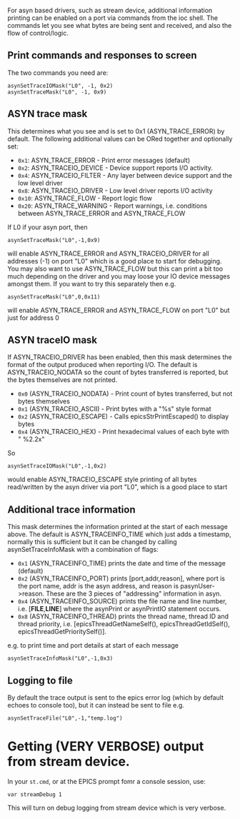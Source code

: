 For asyn based drivers, such as stream device, additional information printing can be enabled on a port via commands from the ioc shell. The commands let you see what bytes are being sent and received, and also the flow of control/logic.

## Print commands and responses to screen

The two commands you need are:

```
asynSetTraceIOMask("L0", -1, 0x2)
asynSetTraceMask("L0", -1, 0x9)
```

## ASYN trace mask

This determines what you see and is set to 0x1 (ASYN_TRACE_ERROR) by default. The following additional values
can be ORed together and optionally set:

* `0x1`: ASYN_TRACE_ERROR - Print error messages (default)
* `0x2`: ASYN_TRACEIO_DEVICE - Device support reports I/O activity.
* `0x4`: ASYN_TRACEIO_FILTER - Any layer between device support and the low level driver
* `0x8`: ASYN_TRACEIO_DRIVER - Low level driver reports I/O activity
* `0x10`: ASYN_TRACE_FLOW - Report logic flow
* `0x20`: ASYN_TRACE_WARNING - Report warnings, i.e. conditions between ASYN_TRACE_ERROR and ASYN_TRACE_FLOW

If L0 if your asyn port, then

`asynSetTraceMask("L0",-1,0x9)`

will enable ASYN_TRACE_ERROR and ASYN_TRACEIO_DRIVER for all addresses (-1) on port "L0" which is a good place to start for debugging. You may also want to use ASYN_TRACE_FLOW but this can print a bit too much depending on the driver and you may loose your IO device messages amongst them. If you want to try this separately then e.g. 

`asynSetTraceMask("L0",0,0x11)`

will enable ASYN_TRACE_ERROR and ASYN_TRACE_FLOW on port "L0" but just for address 0 

## ASYN traceIO mask

If  ASYN_TRACEIO_DRIVER  has been enabled, then this mask determines the format of the output produced when reporting I/O. The default is ASYN_TRACEIO_NODATA so the count of bytes transferred is reported, but the bytes themselves are not printed.

* `0x0` (ASYN_TRACEIO_NODATA) - Print count of bytes transferred, but not bytes themselves
* `0x1`  (ASYN_TRACEIO_ASCII)  - Print bytes with a "%s" style format
* `0x2`  (ASYN_TRACEIO_ESCAPE) - Calls epicsStrPrintEscaped() to display bytes
* `0x4`  (ASYN_TRACEIO_HEX)    - Print hexadecimal values of each byte with " %2.2x"

So

`asynSetTraceIOMask("L0",-1,0x2)`

would enable ASYN_TRACEIO_ESCAPE style printing of all bytes read/written by the asyn driver via port "L0", which is a good place to start

## Additional trace information

This mask determines the information printed at the start of each message above. The default is ASYN_TRACEINFO_TIME which just adds a timestamp, normally this is sufficient but it can be changed by calling  asynSetTraceInfoMask  with a combination of flags:

* `0x1`  (ASYN_TRACEINFO_TIME)   prints the date and time of the message (default)
* `0x2`  (ASYN_TRACEINFO_PORT)   prints [port,addr,reason], where port is the port name, addr is the asyn address, and reason is pasynUser->reason. These are the 3 pieces of "addressing" information in asyn.
* `0x4`  (ASYN_TRACEINFO_SOURCE) prints the file name and line number, i.e. [__FILE__,__LINE__] where the asynPrint or asynPrintIO statement occurs.
* `0x8`  (ASYN_TRACEINFO_THREAD)  prints the thread name, thread ID and thread priority, i.e. [epicsThreadGetNameSelf(), epicsThreadGetIdSelf(), epicsThreadGetPrioritySelf()].

e.g. to print time and port details at start of each message

`asynSetTraceInfoMask("L0",-1,0x3)` 

## Logging to file

By default the trace output is sent to the epics error log (which by default echoes to console too), but it can instead be sent to file e.g.

`asynSetTraceFile("L0",-1,"temp.log")`

# Getting (VERY VERBOSE) output from stream device.

In your `st.cmd`, or at the EPICS prompt fomr a console session, use:

`var streamDebug 1`

This will turn on debug logging from stream device which is very verbose.


